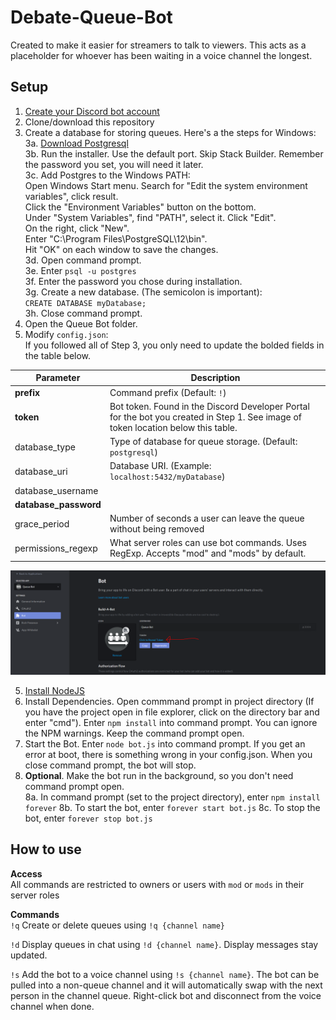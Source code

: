 # Debate-Queue-Bot
Created to make it easier for streamers to talk to viewers. This acts as a placeholder for whoever has been waiting in a voice channel the longest.  
  
## Setup
1. [Create your Discord bot account](https://discordpy.readthedocs.io/en/latest/discord.html)  
2. Clone/download this repository  
3. Create a database for storing queues. Here's a the steps for Windows:  
	3a. [Download Postgresql](https://www.enterprisedb.com/downloads/postgres-postgresql-downloads)  
	3b. Run the installer. Use the default port. Skip Stack Builder. Remember the password you set, you will need it later.  
	3c. Add Postgres to the Windows PATH:  
		Open Windows Start menu. Search for "Edit the system environment variables", click result.  
		Click the "Environment Variables" button on the bottom.  
		Under "System Variables", find "PATH", select it. Click "Edit".  
		On the right, click "New".  
		Enter "C:\Program Files\PostgreSQL\12\bin".  
		Hit "OK" on each window to save the changes.  
	3d. Open command prompt.  
	3e. Enter `psql -u postgres`  
	3f. Enter the password you chose during installation.   
	3g. Create a new database. (The semicolon is important):  
		`CREATE DATABASE myDatabase;`  
	3h. Close command prompt.  
4. Open the Queue Bot folder.  
5. Modify `config.json`:  
	If you followed all of Step 3, you only need to update the bolded fields in the table below.

| Parameter             | Description                                                                                                                       |
|-----------------------|-----------------------------------------------------------------------------------------------------------------------------------|
| **prefix**            | Command prefix (Default: `!`)                                                                                                     |
| **token**             | Bot token. Found in the Discord Developer Portal for the bot you created in Step 1. See image of token location below this table. |
| database_type         | Type of database for queue storage. (Default: `postgresql`)                                                                       |
| database_uri          | Database URI. (Example: `localhost:5432/myDatabase`)						       							                        |
| database_username     |                                                                                                                                   |
| **database_password** |                                                                                                                                   |
| grace_period          | Number of seconds a user can leave the queue without being removed                                                                |
| permissions_regexp    | What server roles can use bot commands. Uses RegExp. Accepts "mod" and "mods" by default.                                         |

![Token Location](docs/token_location.PNG)  

5. [Install NodeJS](https://discordjs.guide/preparations/#installing-node-js)  
6. Install Dependencies. Open commmand prompt in project directory (If you have the project open in file explorer, click on the directory bar and enter "cmd"). Enter `npm install` into command prompt. You can ignore the NPM warnings. Keep the command prompt open.
7. Start the Bot. Enter `node bot.js` into command prompt. If you get an error at boot, there is something wrong in your config.json. When you close command prompt, the bot will stop.  
8. **Optional**. Make the bot run in the background, so you don't need command prompt open.  
	8a. In command prompt (set to the project directory), enter `npm install forever`
	8b. To start the bot, enter `forever start bot.js`
	8c. To stop the bot, enter `forever stop bot.js`
  
## How to use
**Access**  
All commands are restricted to owners or users with `mod` or `mods` in their server roles  
  
**Commands**  
`!q` Create or delete queues using `!q {channel name}`  
  
`!d` Display queues in chat using `!d {channel name}`. Display messages stay updated. 
  
`!s` Add the bot to a voice channel using `!s {channel name}`. The bot can be pulled into a non-queue channel and it will automatically swap with the next person in the channel queue. Right-click bot and disconnect from the voice channel when done.
